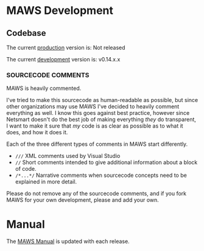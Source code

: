 # MAWS Development

## Codebase
The current [production](https://github.com/spectrum-health-systems/MyAvatoolWebService/tree/main) version is: Not released

The current [development](https://github.com/spectrum-health-systems/MyAvatoolWebService/tree/development) version is: v0.14.x.x

### SOURCECODE COMMENTS
MAWS is heavily commented.

I've tried to make this sourcecode as human-readable as possible, but since other organizations may use MAWS I've decided to heavily comment everything as well. I know this goes against best practice, however since Netsmart doesn't do the best job of making everything *they* do transparent, I want to make it sure that *my* code is as clear as possible as to what it does, and how it does it.

Each of the three different types of comments in MAWS start differently.
 
* `///` XML comments used by Visual Studio
* `//` Short comments intended to give additional information about a block of code.
* `/*...*/` Narrative comments when sourcecode concepts need to be explained in more detail.
 
Please do not remove any of the sourcecode comments, and if you fork MAWS for your own development, please and add your own.

# Manual
The [MAWS Manual](https://github.com/spectrum-health-systems/MyAvatoolWebService/blob/main/doc/man/manual.md) is updated with each release.

